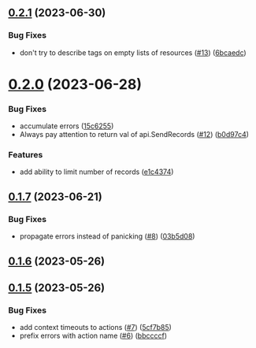 ## [0.2.1](https://github.com/observeinc/aws-snapshot/compare/v0.2.0...v0.2.1) (2023-06-30)


### Bug Fixes

* don't try to describe tags on empty lists of resources ([#13](https://github.com/observeinc/aws-snapshot/issues/13)) ([6bcaedc](https://github.com/observeinc/aws-snapshot/commit/6bcaedca9687d92ec12552625df1e761ebf9378f))



# [0.2.0](https://github.com/observeinc/aws-snapshot/compare/v0.1.7...v0.2.0) (2023-06-28)


### Bug Fixes

* accumulate errors ([15c6255](https://github.com/observeinc/aws-snapshot/commit/15c6255b079b057bb4ebe072890c8f0949a4cacf))
* Always pay attention to return val of api.SendRecords ([#12](https://github.com/observeinc/aws-snapshot/issues/12)) ([b0d97c4](https://github.com/observeinc/aws-snapshot/commit/b0d97c4e4aa12a720b1ba1771676aecc1eb299e8))


### Features

* add ability to limit number of records ([e1c4374](https://github.com/observeinc/aws-snapshot/commit/e1c43747b5099529f432a7ff0ed3bf968e370932))



## [0.1.7](https://github.com/observeinc/aws-snapshot/compare/v0.1.6...v0.1.7) (2023-06-21)


### Bug Fixes

* propagate errors instead of panicking ([#8](https://github.com/observeinc/aws-snapshot/issues/8)) ([03b5d08](https://github.com/observeinc/aws-snapshot/commit/03b5d0894659ce6046b4c599b480ed0a1fdc715e))



## [0.1.6](https://github.com/observeinc/aws-snapshot/compare/v0.1.5...v0.1.6) (2023-05-26)



## [0.1.5](https://github.com/observeinc/aws-snapshot/compare/v0.1.4...v0.1.5) (2023-05-26)


### Bug Fixes

* add context timeouts to actions ([#7](https://github.com/observeinc/aws-snapshot/issues/7)) ([5cf7b85](https://github.com/observeinc/aws-snapshot/commit/5cf7b85aea9ae1d7dd125ff1ad6809b1d9d9bfd3))
* prefix errors with action name ([#6](https://github.com/observeinc/aws-snapshot/issues/6)) ([bbccccf](https://github.com/observeinc/aws-snapshot/commit/bbccccf2c2101e40344d3c1a19c0aa8f4a97d3a5))



